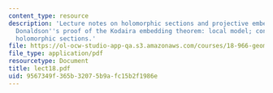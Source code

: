 ```yaml
---
content_type: resource
description: 'Lecture notes on holomorphic sections and projective embeddings; ampleness;
  Donaldson''s proof of the Kodaira embedding theorem: local model; concentrated approximately
  holomorphic sections.'
file: https://ol-ocw-studio-app-qa.s3.amazonaws.com/courses/18-966-geometry-of-manifolds-spring-2007/9567349f365b32075b9afc15b2f1986e_lect18.pdf
file_type: application/pdf
resourcetype: Document
title: lect18.pdf
uid: 9567349f-365b-3207-5b9a-fc15b2f1986e
---
```

